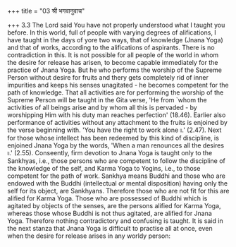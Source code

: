 +++
title = "03 श्री भगवानुवाच"

+++
3.3 The Lord said You have not properly understood what I taught you
before. In this world, full of people with varying degrees of
alifications, I have taught in the days of yore two ways, that of
knowledge (Jnana Yoga) and that of works, according to the alifications
of aspirants. There is no contradiction in this. It is not possible for
all people of the world in whom the desire for release has arisen, to
become capable immediately for the practice of Jnana Yoga. But he who
performs the worship of the Supreme Person without desire for fruits and
thery gets completely rid of inner impurities and keeps his senses
unagitated - he becomes competent for the path of knowledge. That all
activities are for performing the worship of the Supreme Person will be
taught in the Gita verse, 'He from \`whom the activities of all beings
arise and by whom all this is pervaded - by worshipping Him with his
duty man reaches perfection' (18.46). Earlier also performance of
activities without any attachment to the fruits is enjoined by the verse
beginning with. 'You have the right to work alone ৷৷.' (2.47). Next for
those whose intellect has been redeemed by this kind of discipline, is
enjoined Jnana Yoga by the words, 'When a man renounces all the desires
৷৷.' (2.55). Conseently, firm devotion to Jnana Yoga is taught only to
the Sankhyas, i.e., those persons who are competent to follow the
discipline of the knowledge of the self, and Karma Yoga to Yogins, i.e.,
to those competent for the path of work. Sankhya means Buddhi and those
who are endowed with the Buddhi (intellectual or mental disposition)
having only the self for its object, are Sankhyans. Therefore those who
are not fit for this are alified for Karma Yoga. Those who are possessed
of Buddhi which is agitated by objects of the senses, are the persons
alified for Karma Yoga, whereas those whose Buddhi is not thus agitated,
are alified for Jnana Yoga. Therefore nothing contradictory and
confusing is taught. It is said in the next stanza that Jnana Yoga is
difficult to practise all at once, even when the desire for release
arises in any worldy person:
